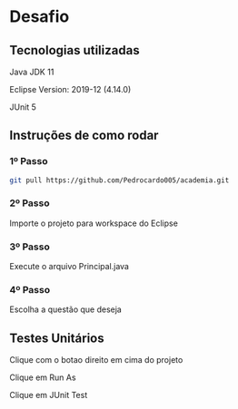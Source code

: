 
# Desafio

## Tecnologias utilizadas

 Java JDK 11

 Eclipse Version: 2019-12 (4.14.0)

 JUnit 5

## Instruções de como rodar

 ### 1º Passo
 ```bash
 git pull https://github.com/Pedrocardo005/academia.git
 ```

 ### 2º Passo
 Importe o projeto para workspace do Eclipse

 ### 3º Passo
 Execute o arquivo Principal.java

 ### 4º Passo
 Escolha a questão que deseja

## Testes Unitários

 Clique com o botao direito em cima do projeto

 Clique em Run As

 Clique em JUnit Test

